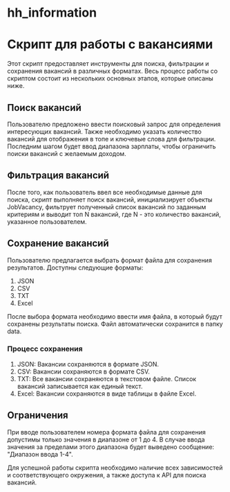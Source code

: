 # hh_information
# Скрипт для работы с вакансиями

Этот скрипт предоставляет инструменты для поиска, фильтрации и сохранения вакансий в различных форматах. Весь процесс работы со скриптом состоит из нескольких основных этапов, которые описаны ниже.

## Поиск вакансий

Пользователю предложено ввести поисковый запрос для определения интересующих вакансий. Также необходимо указать количество вакансий для отображения в топе и ключевые слова для фильтрации. Последним шагом будет ввод диапазона зарплаты, чтобы ограничить поиски вакансий с желаемым доходом.

## Фильтрация вакансий

После того, как пользователь ввел все необходимые данные для поиска, скрипт выполняет поиск вакансий, инициализирует объекты JobVacancy, фильтрует полученный список вакансий по заданным критериям и выводит топ N вакансий, где N - это количество вакансий, указанное пользователем.

## Сохранение вакансий

Пользователю предлагается выбрать формат файла для сохранения результатов. Доступны следующие форматы:
1. JSON
2. CSV
3. TXT
4. Excel

После выбора формата необходимо ввести имя файла, в который будут сохранены результаты поиска. Файл автоматически сохранится в папку data.

### Процесс сохранения

1. JSON: Вакансии сохраняются в формате JSON.
2. CSV: Вакансии сохраняются в формате CSV.
3. TXT: Все вакансии сохраняются в текстовом файле. Список вакансий записывается как единый текст.
4. Excel: Вакансии сохраняются в виде таблицы в файле Excel.

## Ограничения

При вводе пользователем номера формата файла для сохранения допустимы только значения в диапазоне от 1 до 4. В случае ввода значения за пределами этого диапазона будет выведено сообщение: "Диапазон ввода 1-4". 

Для успешной работы скрипта необходимо наличие всех зависимостей и соответствующего окружения, а также доступа к API для поиска вакансий.
